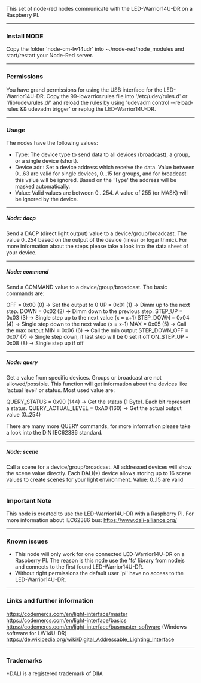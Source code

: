 This set of node-red nodes communicate with the LED-Warrior14U-DR on a Raspberry PI.

------------

### Install NODE
Copy the folder 'node-cm-lw14udr' into ~./node-red/node_modules and start/restart your Node-Red server.

------------


### Permissions
You have grand permissions for using the USB interface for the LED-Warrior14U-DR.
Copy the 99-iowarrior.rules file into '/etc/udev/rules.d' or '/lib/udev/rules.d/' and
reload the rules by using 'udevadm control --reload-rules && udevadm trigger' or replug the 
LED-Warrior14U-DR.

------------

### Usage
The nodes have the following values:

- Type: The device type to send data to all devices (broadcast), a group, or a single device (short).
- Device adr.: Set a device address which receive the data. Value between 0...63 are valid for single devices, 0...15 for groups, and for broadcast this value will be ignored. Based on the 'Type' the address  will be masked automatically.
- Value: Valid values are between 0...254. A value of 255 (or MASK) will be ignored by the device.

------------


##### Node: dacp
Send a DACP (direct light output) value to a device/group/broadcast. The value 0..254 based on the output of the device (linear or logarithmic). For more information about the steps please take a look into the data sheet of your device.

------------

##### Node: command
Send a COMMAND value to a device/group/broadcast. The basic commands are:

OFF = 0x00 (0)        -> Set the output to 0
UP = 0x01 (1)       -> Dimm up to the next step.
DOWN = 0x02 (2)       -> Dimm down to the previous step.
STEP_UP = 0x03 (3)       -> Single step up to the next value (x = x+1)
STEP_DOWN = 0x04 (4)       -> Single step down to the next value (x = x-1)
MAX = 0x05 (5)       -> Call the max output
MIN = 0x06 (6)       -> Call the min output
STEP_DOWN_OFF = 0x07 (7)       -> Single step down, if last step will be 0 set it off
ON_STEP_UP = 0x08 (8)       -> Single step up if off

------------

##### Node: query
Get a value from specific devices. Groups or broadcast are not allowed/possible.
This function will get information about the devices like 'actual level' or status.
Most used value are:

QUERY_STATUS = 0x90 (144)      -> Get the status (1 Byte). Each bit represent a status.
QUERY_ACTUAL_LEVEL = 0xA0 (160)      -> Get the actual output value (0..254)

There are many more QUERY commands, for more information please take a look into the DIN IEC62386 standard.

------------

##### Node: scene
Call a scene for a device/group/broadcast. All addressed devices will show the scene value directly.
Each DALI(*) device allows storing up to 16 scene values to create scenes for your light environment. Value: 0..15 are valid

------------

### Important Note
This node is created to use the LED-Warrior14U-DR with a Raspberry PI.
For more information about IEC62386 bus: https://www.dali-alliance.org/

------------

### Known issues
- This node will only work for one connected LED-Warrior14U-DR on a Raspberry PI.
  The reason is this node use the 'fs' library from nodejs and connects to the first found LED-Warrior14U-DR.
- Without right permissions the default user 'pi' have no access to the LED-Warrior14U-DR.

------------


### Links and further information
https://codemercs.com/en/light-interface/master
https://codemercs.com/en/light-interface/basics
https://codemercs.com/en/light-interface/busmaster-software (Windows software for LW14U-DR)
https://de.wikipedia.org/wiki/Digital_Addressable_Lighting_Interface

------------

### Trademarks
*DALI is a registered trademark of DIIA
